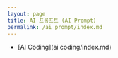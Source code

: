 ```yaml
---
layout: page
title: AI 프롬프트 (AI Prompt)
permalink: /ai prompt/index.md
---
```


- [AI Coding](ai coding/index.md)
